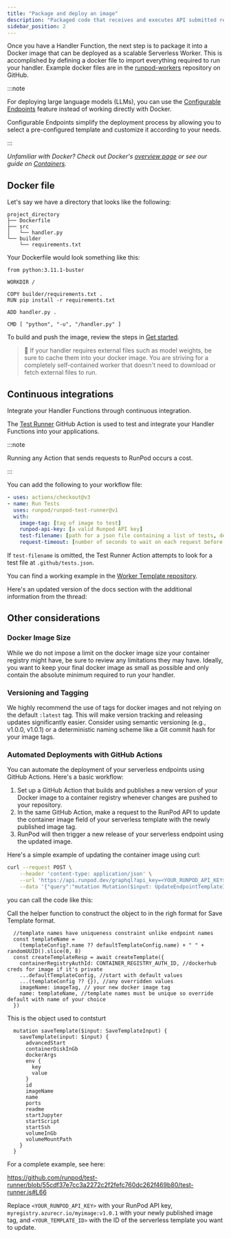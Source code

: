 ```yaml
---
title: "Package and deploy an image"
description: "Packaged code that receives and executes API submitted requests."
sidebar_position: 2
---
```


Once you have a Handler Function, the next step is to package it into a Docker image that can be deployed as a scalable Serverless Worker.
This is accomplished by defining a docker file to import everything required to run your handler. Example docker files are in the [runpod-workers](https://github.com/orgs/runpod-workers/repositories) repository on GitHub.

:::note

For deploying large language models (LLMs), you can use the [Configurable Endpoints](/serverless/workers/vllm/configurable-endpoints) feature instead of working directly with Docker.

Configurable Endpoints simplify the deployment process by allowing you to select a pre-configured template and customize it according to your needs.

:::

_Unfamiliar with Docker? Check out Docker's [overview page](https://docs.docker.com/get-started/overview/) or see our guide on [Containers](/category/containers)._

## Docker file

Let's say we have a directory that looks like the following:

```
project_directory
├── Dockerfile
├── src
│   └── handler.py
└── builder
    └── requirements.txt
```

Your Dockerfile would look something like this:

```text Docker
from python:3.11.1-buster

WORKDIR /

COPY builder/requirements.txt .
RUN pip install -r requirements.txt

ADD handler.py .

CMD [ "python", "-u", "/handler.py" ]
```

To build and push the image, review the steps in [Get started](/serverless/workers/get-started).

> 🚧 If your handler requires external files such as model weights, be sure to cache them into your docker image. You are striving for a completely self-contained worker that doesn't need to download or fetch external files to run.

## Continuous integrations

Integrate your Handler Functions through continuous integration.

The [Test Runner](https://github.com/runpod/test-runner) GitHub Action is used to test and integrate your Handler Functions into your applications.

:::note

Running any Action that sends requests to RunPod occurs a cost.

:::

You can add the following to your workflow file:

```yaml
- uses: actions/checkout@v3
- name: Run Tests
  uses: runpod/runpod-test-runner@v1
  with:
    image-tag: [tag of image to test]
    runpod-api-key: [a valid Runpod API key]
    test-filename: [path for a json file containing a list of tests, defaults to .github/tests.json]
    request-timeout: [number of seconds to wait on each request before timing out, defaults to 300]
```

If `test-filename` is omitted, the Test Runner Action attempts to look for a test file at `.github/tests.json`.

You can find a working example in the [Worker Template repository](https://github.com/runpod-workers/worker-template/tree/main/.github).

Here's an updated version of the docs section with the additional information from the thread:

## Other considerations

### Docker Image Size

While we do not impose a limit on the docker image size your container registry might have, be sure to review any limitations they may have. 
Ideally, you want to keep your final docker image as small as possible and only contain the absolute minimum required to run your handler.

### Versioning and Tagging
We highly recommend the use of tags for docker images and not relying on the default `:latest` tag. 
This will make version tracking and releasing updates significantly easier. Consider using semantic versioning (e.g., v1.0.0, v1.0.1) or a deterministic naming scheme like a Git commit hash for your image tags.

### Automated Deployments with GitHub Actions

You can automate the deployment of your serverless endpoints using GitHub Actions.
Here's a basic workflow:

1. Set up a GitHub Action that builds and publishes a new version of your Docker image to a container registry whenever changes are pushed to your repository.
2. In the same GitHub Action, make a request to the RunPod API to update the container image field of your serverless template with the newly published image tag.
3. RunPod will then trigger a new release of your serverless endpoint using the updated image.

Here's a simple example of updating the container image using curl:

```bash
curl --request POST \
    --header 'content-type: application/json' \
    --url 'https://api.runpod.dev/graphql?api_key=<YOUR_RUNPOD_API_KEY>' \
    --data '{"query":"mutation Mutation($input: UpdateEndpointTemplateInput) {\n  updateEndpointTemplate(input: $input) {\n    id\n    templateId\n    template {\n      imageName\n    }\n  }\n}","variables":{"input":{"endpointId":"yourEndpointId","templateId":"newTemplateId"}}}''
```

you can call the code like this:

Call the helper function to construct the object to in the righ format for Save Template format.
```code
  //template names have uniqueness constraint unlike endpoint names
  const templateName =
    (templateConfig?.name ?? defaultTemplateConfig.name) + " " + randomUUID().slice(0, 8)
  const createTemplateResp = await createTemplate({
    containerRegistryAuthId: CONTAINER_REGISTRY_AUTH_ID, //dockerhub creds for image if it's private
    ...defaultTemplateConfig, //start with default values
    ...(templateConfig ?? {}), //any overridden values
    imageName: imageTag, // your new docker image tag
    name: templateName, //template names must be unique so override default with name of your choice
  })
```

This is the object used to contsturt 

```code
  mutation saveTemplate($input: SaveTemplateInput) {
    saveTemplate(input: $input) {
      advancedStart
      containerDiskInGb
      dockerArgs
      env {
        key
        value
      }
      id
      imageName
      name
      ports
      readme
      startJupyter
      startScript
      startSsh
      volumeInGb
      volumeMountPath
    }
  }
```


For a complete example, see here:

https://github.com/runpod/test-runner/blob/55cdf37e7cc3a2272c2f2fefc760dc262f469b80/test-runner.js#L66


Replace `<YOUR_RUNPOD_API_KEY>` with your RunPod API key, `myregistry.azurecr.io/myimage:v1.0.1` with your newly published image tag, and `<YOUR_TEMPLATE_ID>` with the ID of the serverless template you want to update.

